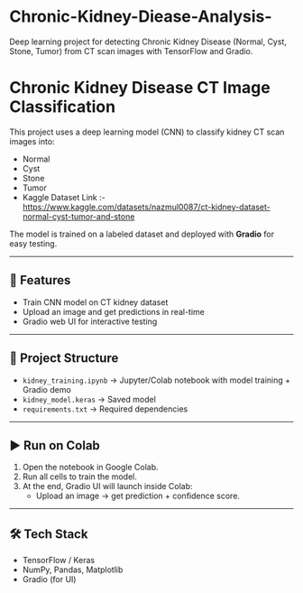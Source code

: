 # Chronic-Kidney-Diease-Analysis-
Deep learning project for detecting Chronic Kidney Disease (Normal, Cyst, Stone, Tumor) from CT scan images with TensorFlow and Gradio.

# Chronic Kidney Disease CT Image Classification

This project uses a deep learning model (CNN) to classify kidney CT scan images into:
- Normal
- Cyst
- Stone
- Tumor
- Kaggle Dataset Link :- https://www.kaggle.com/datasets/nazmul0087/ct-kidney-dataset-normal-cyst-tumor-and-stone

The model is trained on a labeled dataset and deployed with **Gradio** for easy testing.

---

## 🚀 Features
- Train CNN model on CT kidney dataset
- Upload an image and get predictions in real-time
- Gradio web UI for interactive testing

---

## 📂 Project Structure
- `kidney_training.ipynb` → Jupyter/Colab notebook with model training + Gradio demo
- `kidney_model.keras` → Saved model 
- `requirements.txt` → Required dependencies

---

## ▶️ Run on Colab
1. Open the notebook in Google Colab.
2. Run all cells to train the model.
3. At the end, Gradio UI will launch inside Colab:
   - Upload an image → get prediction + confidence score.

---

## 🛠️ Tech Stack
- TensorFlow / Keras
- NumPy, Pandas, Matplotlib
- Gradio (for UI)
